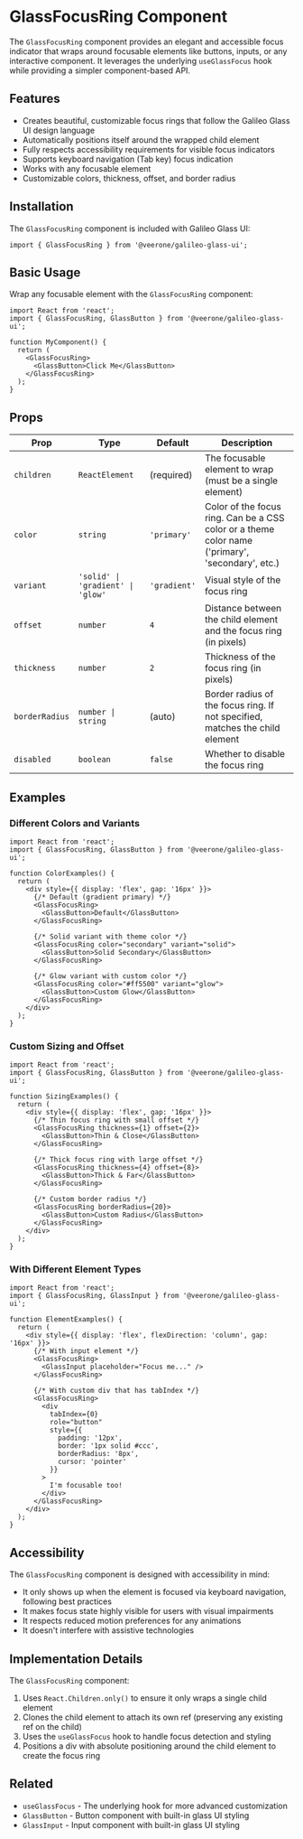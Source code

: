 # GlassFocusRing Component

The `GlassFocusRing` component provides an elegant and accessible focus indicator that wraps around focusable elements like buttons, inputs, or any interactive component. It leverages the underlying `useGlassFocus` hook while providing a simpler component-based API.

## Features

- Creates beautiful, customizable focus rings that follow the Galileo Glass UI design language
- Automatically positions itself around the wrapped child element
- Fully respects accessibility requirements for visible focus indicators
- Supports keyboard navigation (Tab key) focus indication
- Works with any focusable element
- Customizable colors, thickness, offset, and border radius

## Installation

The `GlassFocusRing` component is included with Galileo Glass UI:

```tsx
import { GlassFocusRing } from '@veerone/galileo-glass-ui';
```

## Basic Usage

Wrap any focusable element with the `GlassFocusRing` component:

```tsx
import React from 'react';
import { GlassFocusRing, GlassButton } from '@veerone/galileo-glass-ui';

function MyComponent() {
  return (
    <GlassFocusRing>
      <GlassButton>Click Me</GlassButton>
    </GlassFocusRing>
  );
}
```

## Props

| Prop | Type | Default | Description |
|------|------|---------|-------------|
| `children` | `ReactElement` | (required) | The focusable element to wrap (must be a single element) |
| `color` | `string` | `'primary'` | Color of the focus ring. Can be a CSS color or a theme color name ('primary', 'secondary', etc.) |
| `variant` | `'solid' \| 'gradient' \| 'glow'` | `'gradient'` | Visual style of the focus ring |
| `offset` | `number` | `4` | Distance between the child element and the focus ring (in pixels) |
| `thickness` | `number` | `2` | Thickness of the focus ring (in pixels) |
| `borderRadius` | `number \| string` | (auto) | Border radius of the focus ring. If not specified, matches the child element |
| `disabled` | `boolean` | `false` | Whether to disable the focus ring |

## Examples

### Different Colors and Variants

```tsx
import React from 'react';
import { GlassFocusRing, GlassButton } from '@veerone/galileo-glass-ui';

function ColorExamples() {
  return (
    <div style={{ display: 'flex', gap: '16px' }}>
      {/* Default (gradient primary) */}
      <GlassFocusRing>
        <GlassButton>Default</GlassButton>
      </GlassFocusRing>
      
      {/* Solid variant with theme color */}
      <GlassFocusRing color="secondary" variant="solid">
        <GlassButton>Solid Secondary</GlassButton>
      </GlassFocusRing>
      
      {/* Glow variant with custom color */}
      <GlassFocusRing color="#ff5500" variant="glow">
        <GlassButton>Custom Glow</GlassButton>
      </GlassFocusRing>
    </div>
  );
}
```

### Custom Sizing and Offset

```tsx
import React from 'react';
import { GlassFocusRing, GlassButton } from '@veerone/galileo-glass-ui';

function SizingExamples() {
  return (
    <div style={{ display: 'flex', gap: '16px' }}>
      {/* Thin focus ring with small offset */}
      <GlassFocusRing thickness={1} offset={2}>
        <GlassButton>Thin & Close</GlassButton>
      </GlassFocusRing>
      
      {/* Thick focus ring with large offset */}
      <GlassFocusRing thickness={4} offset={8}>
        <GlassButton>Thick & Far</GlassButton>
      </GlassFocusRing>
      
      {/* Custom border radius */}
      <GlassFocusRing borderRadius={20}>
        <GlassButton>Custom Radius</GlassButton>
      </GlassFocusRing>
    </div>
  );
}
```

### With Different Element Types

```tsx
import React from 'react';
import { GlassFocusRing, GlassInput } from '@veerone/galileo-glass-ui';

function ElementExamples() {
  return (
    <div style={{ display: 'flex', flexDirection: 'column', gap: '16px' }}>
      {/* With input element */}
      <GlassFocusRing>
        <GlassInput placeholder="Focus me..." />
      </GlassFocusRing>
      
      {/* With custom div that has tabIndex */}
      <GlassFocusRing>
        <div 
          tabIndex={0} 
          role="button"
          style={{ 
            padding: '12px',
            border: '1px solid #ccc',
            borderRadius: '8px',
            cursor: 'pointer'
          }}
        >
          I'm focusable too!
        </div>
      </GlassFocusRing>
    </div>
  );
}
```

## Accessibility

The `GlassFocusRing` component is designed with accessibility in mind:

- It only shows up when the element is focused via keyboard navigation, following best practices
- It makes focus state highly visible for users with visual impairments
- It respects reduced motion preferences for any animations
- It doesn't interfere with assistive technologies

## Implementation Details

The `GlassFocusRing` component:

1. Uses `React.Children.only()` to ensure it only wraps a single child element
2. Clones the child element to attach its own ref (preserving any existing ref on the child)
3. Uses the `useGlassFocus` hook to handle focus detection and styling
4. Positions a div with absolute positioning around the child element to create the focus ring

## Related

- `useGlassFocus` - The underlying hook for more advanced customization
- `GlassButton` - Button component with built-in glass UI styling
- `GlassInput` - Input component with built-in glass UI styling 